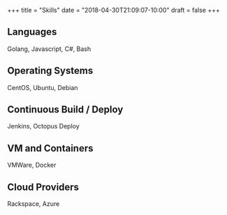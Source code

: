 +++
title = "Skills"
date = "2018-04-30T21:09:07-10:00"
draft = false
+++

## Languages
Golang, Javascript, C#, Bash

## Operating Systems
CentOS, Ubuntu, Debian

## Continuous Build / Deploy
Jenkins, Octopus Deploy

## VM and Containers
VMWare, Docker

## Cloud Providers
Rackspace, Azure
